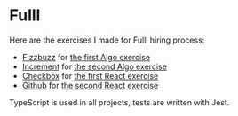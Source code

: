# Fulll

Here are the exercises I made for Fulll hiring process:

- [Fizzbuzz](./fizzbuzz) for [the first Algo exercise](https://github.com/inextensodigital/developers/blob/master/Algo/fizzbuzz.md)
- [Increment](./increment) for [the second Algo exercise](https://github.com/inextensodigital/developers/blob/master/Algo/custom-number-type-increment.md)
- [Checkbox](./checkbox) for [the first React exercise](https://github.com/inextensodigital/developers/blob/master/Frontend/react-level-1.md)
- [Github](./github) for [the second React exercise](https://github.com/inextensodigital/developers/blob/master/Frontend/react-level-2.md)

TypeScript is used in all projects, tests are written with Jest.
